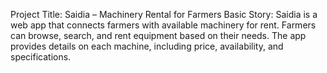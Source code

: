 Project Title: Saidia – Machinery Rental for Farmers
Basic Story:
Saidia is a web app that connects farmers with available machinery for rent. Farmers can browse, search, and rent equipment based on their needs. The app provides details on each machine, including price, availability, and specifications.